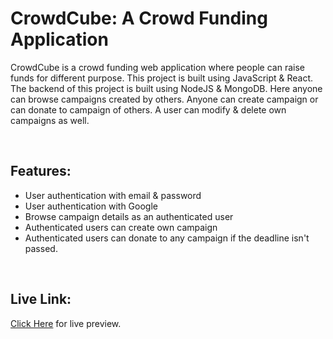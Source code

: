 <h1>CrowdCube: A Crowd Funding Application</h1>
<p>CrowdCube is a crowd funding web application where people can raise funds for different purpose. This project is built using JavaScript & React. The backend of this project is built using NodeJS & MongoDB. Here anyone can browse campaigns created by others. Anyone can create campaign or can donate to campaign of others. A user can modify & delete own campaigns as well.</p>

<br>
<h2>Features:</h2>
<ul>
    <li>User authentication with email & password</li>
    <li>User authentication with Google</li>
    <li>Browse campaign details as an authenticated user</li>
    <li>Authenticated users can create own campaign</li>
    <li>Authenticated users can donate to any campaign if the deadline isn't passed.</li>
</ul>

<br>
<h2>Live Link:</h2>
<p><a href="https://assignment-10-7089e.web.app/">Click Here</a> for live preview.</p>